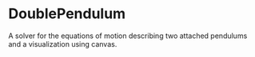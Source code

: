 # DoublePendulum
A solver for the equations of motion describing two attached pendulums and a visualization using canvas.
